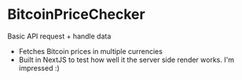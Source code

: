 # BitcoinPriceChecker
Basic API request + handle data

- Fetches Bitcoin prices in multiple currencies
- Built in NextJS to test how well it the server side render works. I'm impressed :) 
